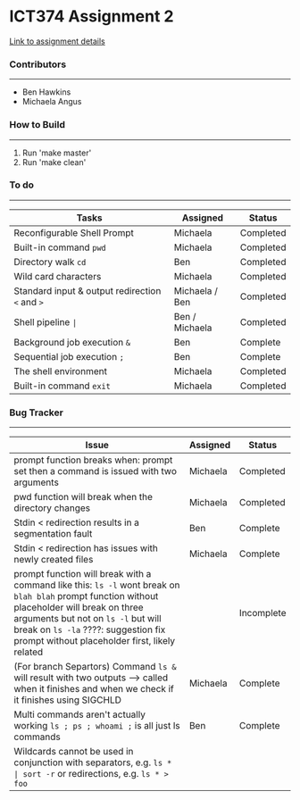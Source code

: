 # ICT374 Assignment 2

[Link to assignment details](https://www.it.murdoch.edu.au/~S900432D/oli1l1hsu_x3X64dg72kf7Th973yihbkys9M10in0x/assignments/a2/shell.shtml)

### Contributors
***
- Ben Hawkins
- Michaela Angus

### How to Build 
***
1. Run 'make master'
2. Run 'make clean'

### To do 
***

|     Tasks     |    Assigned   |    Status     |
| ------------- | ------------- | ------------- |
| Reconfigurable Shell Prompt  | Michaela  | Completed |
| Built-in command `pwd` | Michaela | Completed |
| Directory walk `cd` | Ben | Completed | 
| Wild card characters | Michaela | Completed | 
| Standard input & output redirection `<` and `>` | Michaela / Ben | Completed |
| Shell pipeline `\|` | Ben / Michaela | Completed | 
| Background job execution `&` | Ben | Complete | 
| Sequential job execution `;` | Ben | Complete |
| The shell environment | Michaela | Completed |
| Built-in command `exit` | Michaela | Completed |


### Bug Tracker
***
| Issue | Assigned | Status | 
| ----- | -------- | ------ |
| prompt function breaks when: prompt set then a command is issued with two arguments | Michaela | Completed |
| pwd function will break when the directory changes | Michaela | Completed |
| Stdin < redirection results in a segmentation fault | Ben | Complete |
| Stdin < redirection has issues with newly created files | Michaela | Complete |
| prompt function will break with a command like this: `ls -l` wont break on `blah blah` prompt function without placeholder will break on three arguments but not on `ls -l` but will break on `ls -la` ????: suggestion fix prompt without placeholder first, likely related | | Incomplete |
| (For branch Separtors) Command `ls &` will result with two outputs --> called when it finishes and when we check if it finishes using SIGCHLD | Michaela | Complete | 
| Multi commands aren't actually working `ls ; ps ; whoami ;` is all just ls commands | Ben | Complete |
| Wildcards cannot be used in conjunction with separators, e.g. `ls * \| sort -r` or redirections, e.g. `ls * > foo` | | |
